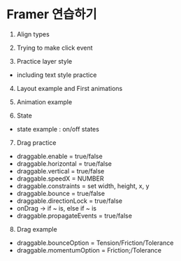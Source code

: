 # Framer 연습하기

1. Align types

2. Trying to make click event

3. Practice layer style 
 - including text style practice

4. Layout example and First animations

5. Animation example

6. State
 - state example : on/off states

7. Drag practice
 - draggable.enable = true/false
 - draggable.horizontal = true/false
 - draggable.vertical = true/false
 - draggable.speedX = NUMBER
 - draggable.constraints = set width, height, x, y
 - draggable.bounce = true/false
 - draggable.directionLock = true/false
 - onDrag -> if ~ is, else if ~ is
 - draggable.propagateEvents = true/false

8. Drag example
 - draggable.bounceOption = Tension/Friction/Tolerance
 - draggable.momentumOption = Friction;/Tolerance
